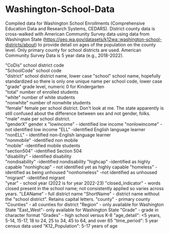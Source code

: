 # Washington-School-Data
Compiled data for Washington School Enrollments (Comprehensive Education Data and Research Systems, CEDARS). District county data is cross-walked with American Community Survey data using data from Washington State (https://geo.wa.gov/datasets/k12wa::washington-school-districts/about) to provide detail on ages of the population on the county level. Only primary county for school districts are used. American Community Survey Data is 5 year data (e.g., 2018-2022). 

"CoDis" school district code            
"SchoolCode"  school code     
"district" school district name, lower case 
"school" school name, hopefully standardized so there is only one unique name per school code, lower case
"grade" grade level, numeric 0 for Kindergarten    
"total" number of enrolled students     
"white" number of white students          
"nonwhite" number of nonwhite students        
"female"  female per school district. Don't look at me. The state apparently is still confused about the difference between sex and not gender, folks.
"male" male per school district.        
"genderX" gender x
"lowincome" - identified low income
"nonlowincome" -not identified low income
"ELL" -identified English language learner
"nonELL"  - identified non-English language learner        
"nonmobile"  -identified non mobile    
"mobile"     -identified mobile students      
"section504"   -identified Section 504    
"disability" - identified disability     
"nondisability"   -identified nondisability
"highcap" -identified as highly capable
"nonhighcap" - not identified yet as highly capable
"homeless" - identified as being unhoused
"nonhomeless" -not identified as unhoused
"migrant"      -identified migrant   
"year" - school year (2022 is for year 2022-23)
"closed_indicator" - words closed present in the school name; not consistently applied so varies across years.
"LEAName" - full district name
"ShortName" - district name without the "school district". Retains capital letters.
"county"  - primary county        
"Counties" - all counties for district
"Region" - only available for Washington State
"East_West"- only available for Washington State
"Grade" - grade in character format
"Grades"  - high school versus K-8
"age_detail": <5 years, 5-14, 15-17, 18 to 24, 25 to 34, 45 to 64, and over 65
"time_period": 5 year census data used
"K12_Population": 5-17 years of age
